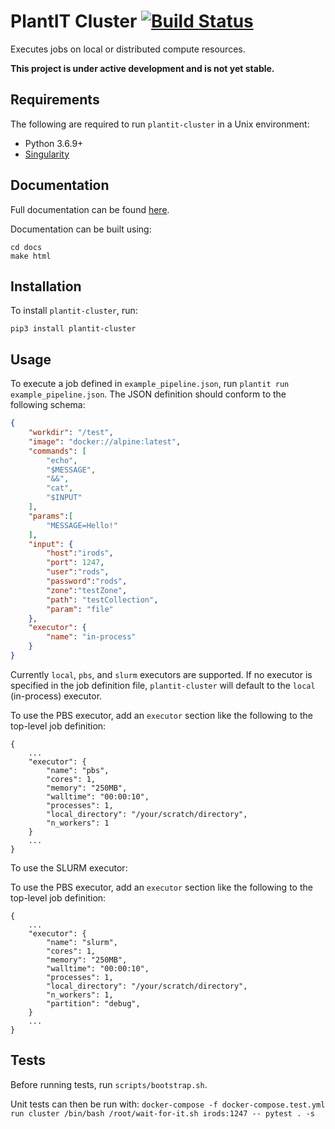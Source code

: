 # PlantIT Cluster [![Build Status](https://travis-ci.com/Computational-Plant-Science/plantit-cluster.svg?branch=master)](https://travis-ci.com/Computational-Plant-Science/plantit-cluster)

Executes jobs on local or distributed compute resources.

**This project is under active development and is not yet stable.**

## Requirements

The following are required to run `plantit-cluster` in a Unix environment:

- Python 3.6.9+
- [Singularity](https://sylabs.io/docs/)

## Documentation

Full documentation can be found [here](https://plant-it-cluster.readthedocs.io/en/latest/).

Documentation can be built using:

```
cd docs
make html
```

## Installation

To install `plantit-cluster`, run:

```
pip3 install plantit-cluster
```

## Usage

To execute a job defined in `example_pipeline.json`, run `plantit run example_pipeline.json`. The JSON definition should conform to the following schema:

```json
{
    "workdir": "/test",
    "image": "docker://alpine:latest",
    "commands": [
        "echo",
        "$MESSAGE",
        "&&",
        "cat",
        "$INPUT"
    ],
    "params":[
        "MESSAGE=Hello!"
    ],
    "input": {
        "host":"irods",
        "port": 1247,
        "user":"rods",
        "password":"rods",
        "zone":"testZone",
        "path": "testCollection",
        "param": "file"
    },
    "executor": {
        "name": "in-process"
    }
}
```

Currently `local`, `pbs`, and `slurm`  executors are supported. If no executor is specified in the job definition file, `plantit-cluster` will default to the `local` (in-process) executor.

To use the PBS executor, add an `executor` section like the following to the top-level job definition:

```
{
    ...
    "executor": {
        "name": "pbs",
        "cores": 1,
        "memory": "250MB",
        "walltime": "00:00:10",
        "processes": 1,
        "local_directory": "/your/scratch/directory",
        "n_workers": 1
    }
    ...
}
```

To use the SLURM executor:

To use the PBS executor, add an `executor` section like the following to the top-level job definition:

```
{
    ...
    "executor": {
        "name": "slurm",
        "cores": 1,
        "memory": "250MB",
        "walltime": "00:00:10",
        "processes": 1,
        "local_directory": "/your/scratch/directory",
        "n_workers": 1,
        "partition": "debug",
    }
    ...
}
```

## Tests

Before running tests, run `scripts/bootstrap.sh`.

Unit tests can then be run with: `docker-compose -f docker-compose.test.yml run cluster /bin/bash /root/wait-for-it.sh irods:1247 -- pytest . -s`
